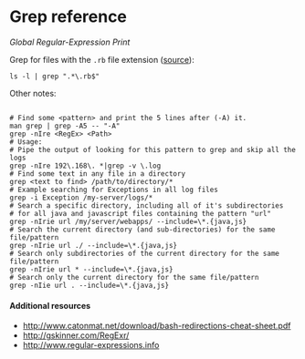 
# Grep reference
_Global Regular-Expression Print_

Grep for files with the `.rb` file extension ([source](http://stackoverflow.com/a/13335855/320399)):
```
ls -l | grep ".*\.rb$"
```

Other notes:
```shell

# Find some <pattern> and print the 5 lines after (-A) it.
man grep | grep -A5 -- "-A"
grep -nIre <RegEx> <Path>
# Usage:
# Pipe the output of looking for this pattern to grep and skip all the logs
grep -nIre 192\.168\. *|grep -v \.log
# Find some text in any file in a directory
grep <text to find> /path/to/directory/*
# Example searching for Exceptions in all log files
grep -i Exception /my-server/logs/*
# Search a specific directory, including all of it's subdirectories
# for all java and javascript files containing the pattern "url"
grep -nIrie url /my/server/webapps/ --include=\*.{java,js}
# Search the current directory (and sub-directories) for the same file/pattern
grep -nIrie url ./ --include=\*.{java,js}
# Search only subdirectories of the current directory for the same file/pattern
grep -nIrie url * --include=\*.{java,js}
# Search only the current directory for the same file/pattern
grep -nIie url . --include=\*.{java,js}
```

#### Additional resources
* http://www.catonmat.net/download/bash-redirections-cheat-sheet.pdf
* http://gskinner.com/RegExr/
* http://www.regular-expressions.info
